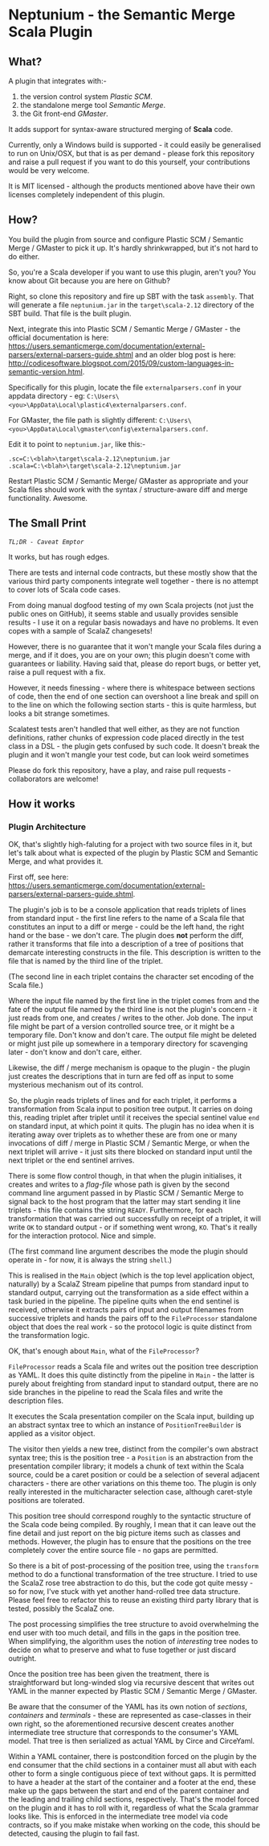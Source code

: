 # Neptunium - the Semantic Merge Scala Plugin
## What?

A plugin that integrates with:-
 1. the version control system *Plastic SCM*.
 1. the standalone merge tool *Semantic Merge*.
 1. the Git front-end *GMaster*.

It adds support for syntax-aware structured merging of **Scala** code.

Currently, only a Windows build is supported - it could easily be generalised to run on Unix/OSX, but that is as per demand - please fork this repository and raise a pull request if you want to do this yourself, your contributions would be very welcome.

It is MIT licensed - although the products mentioned above have their own licenses completely independent of this plugin.

## How?

You build the plugin from source and configure Plastic SCM / Semantic Merge / GMaster to pick it up. It's hardly shrinkwrapped, but it's not hard to do either.

So, you're a Scala developer if you want to use this plugin, aren't you? You know about Git because you are here on Github?

Right, so clone this repository and fire up SBT with the task `assembly`. That will generate a file `neptunium.jar` in the `target\scala-2.12` directory of the SBT build. That file is the built plugin.

Next, integrate this into Plastic SCM / Semantic Merge / GMaster - the official documentation is here: https://users.semanticmerge.com/documentation/external-parsers/external-parsers-guide.shtml and an older blog post is here: http://codicesoftware.blogspot.com/2015/09/custom-languages-in-semantic-version.html.

Specifically for this plugin, locate the file `externalparsers.conf` in your appdata directory - eg: `C:\Users\<you>\AppData\Local\plastic4\externalparsers.conf`.

For GMaster, the file path is slightly different: `C:\Users\<you>\AppData\Local\gmaster\config\externalparsers.conf`.

Edit it to point to `neptunium.jar`, like this:-

~~~~
.sc=C:\<blah>\target\scala-2.12\neptunium.jar
.scala=C:\<blah>\target\scala-2.12\neptunium.jar
~~~~

Restart Plastic SCM / Semantic Merge/ GMaster as appropriate and your Scala files should work with the syntax / structure-aware diff and merge functionality. Awesome.
 
## The Small Print

*`TL;DR - Caveat Emptor`*

It works, but has rough edges.

There are tests and internal code contracts, but these mostly show that the various third party components integrate well together - there is no attempt to cover lots of Scala code cases.

From doing manual dogfood testing of my own Scala projects (not just the public ones on GitHub), it seems stable and usually provides sensible results - I use it on a regular basis nowadays and have no problems. It even copes with a sample of ScalaZ changesets!

However, there is no guarantee that it won't mangle your Scala files during a merge, and if it does, you are on your own; this plugin doesn't come with guarantees or liability. Having said that, please do report bugs, or better yet, raise a pull request with a fix.

However, it needs finessing - where there is whitespace between sections of code, then the end of one section can overshoot a line break and spill on to the line on which the following section starts - this is quite harmless, but looks a bit strange sometimes.

Scalatest tests aren't handled that well either, as they are not function definitions, rather chunks of expression code placed directly in the test class in a DSL - the plugin gets confused by such code. It doesn't break the plugin and it won't mangle your test code, but can look weird sometimes

Please do fork this repository, have a play, and raise pull requests - collaborators are welcome!

## How it works

### Plugin Architecture ####

OK, that's slightly high-faluting for a project with two source files in it, but let's talk about what is expected of the plugin by Plastic SCM and Semantic Merge, and what provides it.

First off, see here: https://users.semanticmerge.com/documentation/external-parsers/external-parsers-guide.shtml.

The plugin's job is to be a console application that reads triplets of lines from standard input - the first line refers to the name of a Scala file that constitutes an input to a diff or merge - could be the left hand, the right hand or the base - we don't care. The plugin does **not** perform the diff, rather it transforms that file into a description of a tree of positions that demarcate interesting constructs in the file. This description is written to the file that is named by the third line of the triplet.

(The second line in each triplet contains the character set encoding of the Scala file.)

Where the input file named by the first line in the triplet comes from and the fate of the output file named by the third line is not the plugin's concern - it just reads from one, and creates / writes to the other. Job done. The input file might be part of a version controlled source tree, or it might be a temporary file. Don't know and don't care. The output file might be deleted or might just pile up somewhere in a temporary directory for scavenging later - don't know and don't care, either.

Likewise, the diff / merge mechanism is opaque to the plugin - the plugin just creates the descriptions that in turn are fed off as input to some mysterious mechanism out of its control.

So, the plugin reads triplets of lines and for each triplet, it performs a transformation from Scala input to position tree output. It carries on doing this, reading triplet after triplet until it receives the special sentinel value `end` on standard input, at which point it quits. The plugin has no idea when it is iterating away over triplets as to whether these are from one or many invocations of diff / merge in Plastic SCM / Semantic Merge, or when the next triplet will arrive - it just sits there blocked on standard input until the next triplet or the end sentinel arrives.

There is some flow control though, in that when the plugin initialises, it creates and writes to a *flag-file* whose path is given by the second command line argument passed in by Plastic SCM / Semantic Merge to signal back to the host program that the latter may start sending it line triplets - this file contains the string `READY`. Furthermore, for each transformation that was carried out successfully on receipt of a triplet, it will write `OK` to standard output - or if something went wrong, `KO`. That's it really for the interaction protocol. Nice and simple.

(The first command line argument describes the mode the plugin should operate in - for now, it is always the string `shell`.)

This is realised in the `Main` object (which is the top level application object, naturally) by a ScalaZ Stream pipeline that pumps from standard input to standard output, carrying out the transformation as a side effect within a task buried in the pipeline. The pipeline quits when the end sentinel is received, otherwise it extracts pairs of input and output filenames from successive triplets and hands the pairs off to the `FileProcessor` standalone object that does the real work - so the protocol logic is quite distinct from the transformation logic.


OK, that's enough about `Main`, what of the `FileProcessor`?

`FileProcessor` reads a Scala file and writes out the position tree description as YAML. It does this quite distinctly from the pipeline in `Main` - the latter is purely about freighting from standard input to standard output, there are no side branches in the pipeline to read the Scala files and write the description files.

It executes the Scala presentation compiler on the Scala input, building up an abstract syntax tree to which an instance of `PositionTreeBuilder` is applied as a visitor object.

The visitor then yields a new tree, distinct from the compiler's own abstract syntax tree; this is the position tree - a `Position` is an abstraction from the presentation compiler library; it models a chunk of text within the Scala source, could be a caret position or could be a selection of several adjacent characters - there are other variations on this theme too. The plugin is only really interested in the multicharacter selection case, although caret-style positions are tolerated.

This position tree should correspond roughly to the syntactic structure of the Scala code being compiled. By roughly, I mean that it can leave out the fine detail and just report on the big picture items such as classes and methods. However, the plugin has to ensure that the positions on the tree completely cover the entire source file - no gaps are permitted.

So there is a bit of post-processing of the position tree, using the `transform` method to do a functional transformation of the tree structure. I tried to use the ScalaZ rose tree abstraction to do this, but the code got quite messy - so for now, I've stuck with yet another hand-rolled tree data structure. Please feel free to refactor this to reuse an existing third party library that is tested, possibly the ScalaZ one.

The post processing simplifies the tree structure to avoid overwhelming the end user with too much detail, and fills in the gaps in the position tree. When simplifying, the algorithm uses the notion of *interesting* tree nodes to decide on what to preserve and what to fuse together or just discard outright.

Once the position tree has been given the treatment, there is straightforward but long-winded slog via recursive descent that writes out YAML in the manner expected by Plastic SCM / Semantic Merge / GMaster.

Be aware that the consumer of the YAML has its own notion of *sections*, *containers* and *terminals* - these are represented as case-classes in their own right, so the aforementioned recursive descent creates another intermediate tree structure that corresponds to the consumer's YAML model. That tree is then serialized as actual YAML by Circe and CirceYaml.

Within a YAML container, there is postcondition forced on the plugin by the end consumer that the child sections in a container must all abut with each other to form a single contiguous piece of text without gaps. It is permitted to have a header at the start of the container and a footer at the end, these make up the gaps between the start and end of the parent container and the leading and trailing child sections, respectively. That's the model forced on the plugin and it has to roll with it, regardless of what the Scala grammar looks like. This is enforced in the intermediate tree model via code contracts, so if you make mistake when working on the code, this should be detected, causing the plugin to fail fast.
